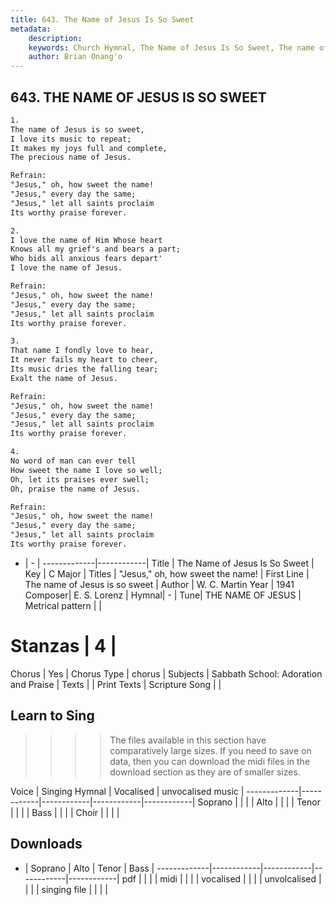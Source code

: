 ```yaml
---
title: 643. The Name of Jesus Is So Sweet
metadata:
    description: 
    keywords: Church Hymnal, The Name of Jesus Is So Sweet, The name of Jesus is so sweet, "Jesus," oh, how sweet the name!
    author: Brian Onang'o
---
```



## 643. THE NAME OF JESUS IS SO SWEET

```txt
1.
The name of Jesus is so sweet, 
I love its music to repeat; 
It makes my joys full and complete, 
The precious name of Jesus. 

Refrain:
"Jesus," oh, how sweet the name! 
"Jesus," every day the same; 
"Jesus," let all saints proclaim 
Its worthy praise forever. 

2.
I love the name of Him Whose heart 
Knows all my grief's and bears a part; 
Who bids all anxious fears depart' 
I love the name of Jesus. 

Refrain:
"Jesus," oh, how sweet the name! 
"Jesus," every day the same; 
"Jesus," let all saints proclaim 
Its worthy praise forever. 

3.
That name I fondly love to hear, 
It never fails my heart to cheer, 
Its music dries the falling tear; 
Exalt the name of Jesus. 

Refrain:
"Jesus," oh, how sweet the name! 
"Jesus," every day the same; 
"Jesus," let all saints proclaim 
Its worthy praise forever. 

4.
No word of man can ever tell 
How sweet the name I love so well; 
Oh, let its praises ever swell; 
Oh, praise the name of Jesus.

Refrain:
"Jesus," oh, how sweet the name! 
"Jesus," every day the same; 
"Jesus," let all saints proclaim 
Its worthy praise forever. 

```

- |   -  |
-------------|------------|
Title | The Name of Jesus Is So Sweet |
Key | C Major |
Titles | "Jesus," oh, how sweet the name! |
First Line | The name of Jesus is so sweet |
Author | W. C. Martin
Year | 1941
Composer| E. S. Lorenz |
Hymnal|  - |
Tune| THE NAME OF JESUS |
Metrical pattern | |
# Stanzas | 4 |
Chorus | Yes |
Chorus Type | chorus |
Subjects | Sabbath School: Adoration and Praise |
Texts |  |
Print Texts | 
Scripture Song |  |
  
## Learn to Sing

>>>> The files available in this section have comparatively large sizes. If you need to save on data, then you can download the midi files in the download section as they are of smaller sizes.

Voice |  Singing Hymnal | Vocalised | unvocalised music |
-------------|------------|------------|------------|------------|
Soprano | | | |
Alto | | | |
Tenor | | | |
Bass | | | |
Choir | | | |

## Downloads

- |  Soprano | Alto | Tenor | Bass |
-------------|------------|------------|------------|------------|
pdf | | | |
midi | | | |
vocalised | | | |
unvolcalised | | | |
singing file | | | |
  
